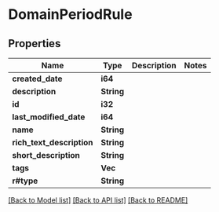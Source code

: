 # DomainPeriodRule

## Properties

Name | Type | Description | Notes
------------ | ------------- | ------------- | -------------
**created_date** | **i64** |  |
**description** | **String** |  |
**id** | **i32** |  |
**last_modified_date** | **i64** |  |
**name** | **String** |  |
**rich_text_description** | **String** |  |
**short_description** | **String** |  |
**tags** | **Vec<String>** |  |
**r#type** | **String** |  |

[[Back to Model list]](./README.md#documentation-for-models) [[Back to API list]](./README.md#documentation-for-api-endpoints) [[Back to README]](../README.md)
